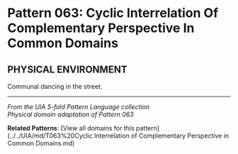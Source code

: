 # Pattern 063: Cyclic Interrelation Of Complementary Perspective In Common Domains

## PHYSICAL ENVIRONMENT

Communal dancing in the street.

---

*From the UIA 5-fold Pattern Language collection*  
*Physical domain adaptation of Pattern 063*

**Related Patterns**: [View all domains for this pattern](../../UIA/md/T063%20Cyclic Interrelation of Complementary Perspective in Common Domains.md)
